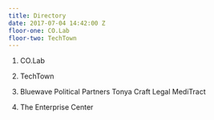 ```yaml
---
title: Directory
date: 2017-07-04 14:42:00 Z
floor-one: CO.Lab
floor-two: TechTown
---
```


1. CO.Lab

2. TechTown

4. Bluewave Political Partners
   Tonya Craft Legal
   MediTract
5. The Enterprise Center